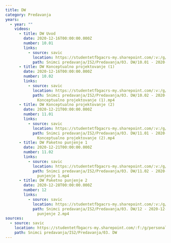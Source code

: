 ```yaml
---
title: DW
category: Predavanja
years:
  - year: ""
    videos:
      - title: DW Uvod
        date: 2020-12-16T00:00:00.000Z
        number: 10.01
        links:
          - source: savic
            location: https://studentetfbgacrs-my.sharepoint.com/:v:/g/personal/sa190595d_student_etf_bg_ac_rs/EXGo8WR-0gdNhgdiT5wwwnIBiRnKJIwtLRm0Pt3KAZZhig
            path: Snimci predavanja/IS2/Predavanja/03. DW/10.01 - 2020-12-16 - DW Uvod.mp4
      - title: DW Konceptualno projektovanje (1)
        date: 2020-12-16T00:00:00.000Z
        number: 10.02
        links:
          - source: savic
            location: https://studentetfbgacrs-my.sharepoint.com/:v:/g/personal/sa190595d_student_etf_bg_ac_rs/EWgeVAb3C1RKlchaKeHZclkBCRx7nb65dYo4_8G1MVqctQ
            path: Snimci predavanja/IS2/Predavanja/03. DW/10.02 - 2020-12-16 - DW
              Konceptualno projektovanje (1).mp4
      - title: DW Konceptualno projektovanje (2)
        date: 2020-12-21T00:00:00.000Z
        number: 11.01
        links:
          - source: savic
            location: https://studentetfbgacrs-my.sharepoint.com/:v:/g/personal/sa190595d_student_etf_bg_ac_rs/EbnRZZ3BtlZOgPWwJsfQDSYBy_zeYQDxUWqEriD_Ea9Jww
            path: Snimci predavanja/IS2/Predavanja/03. DW/11.01 - 2020-12-21 - DW
              Konceptualno projektovanje (2).mp4
      - title: DW Paketno punjenje 1
        date: 2020-12-21T00:00:00.000Z
        number: 11.02
        links:
          - source: savic
            location: https://studentetfbgacrs-my.sharepoint.com/:v:/g/personal/sa190595d_student_etf_bg_ac_rs/EbsOtKgz8blIiKc8tJ1i8UoBRtJHE1P3p7-hhIQ_N9g-Pg
            path: Snimci predavanja/IS2/Predavanja/03. DW/11.02 - 2020-12-21 - DW Paketno
              punjenje 1.mp4
      - title: DW Paketno punjenje 2
        date: 2020-12-28T00:00:00.000Z
        number: 12
        links:
          - source: savic
            location: https://studentetfbgacrs-my.sharepoint.com/:v:/g/personal/sa190595d_student_etf_bg_ac_rs/EWCmOBauWZBCoxR-ttVknZABdanorQCXGWSXx6_-q92FLA
            path: Snimci predavanja/IS2/Predavanja/03. DW/12 - 2020-12-28 - DW Paketno
              punjenje 2.mp4
sources:
  - source: savic
    location: https://studentetfbgacrs-my.sharepoint.com/:f:/g/personal/sa190595d_student_etf_bg_ac_rs/EptUvXlgiLxKsyA0Umd2yrgBqdUtwMWmyuSTIhydidfcjw
    path: Snimci predavanja/IS2/Predavanja/03. DW
---
```



